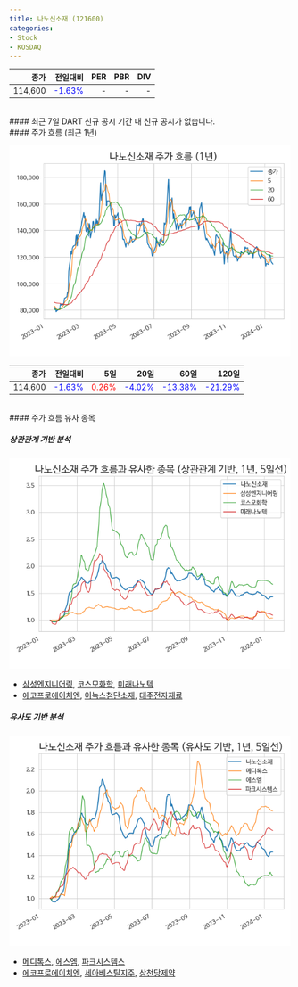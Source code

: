 ```yaml
---
title: 나노신소재 (121600)
categories:
- Stock
- KOSDAQ
---
```


|**종가**|**전일대비**|**PER**|**PBR**|**DIV**|
|---:|-------:|--:|--:|--:|
|114,600|<span style="color: blue">-1.63%</span>|-|-|-|

<!-- more -->

<br>
#### 최근 7일 DART 신규 공시
기간 내 신규 공시가 없습니다.

<br>
#### 주가 흐름 (최근 1년)

![121600](/assets/images/stock/121600.png)

|**종가**|**전일대비**|**5일**|**20일**|**60일**|**120일**|
|---:|-------:|--:|---:|---:|----:|
|114,600|<span style="color: blue">-1.63%</span>|<span style="color: red">0.26%</span>|<span style="color: blue">-4.02%</span>|<span style="color: blue">-13.38%</span>|<span style="color: blue">-21.29%</span>|

<br>
#### 주가 흐름 유사 종목

##### 상관관계 기반 분석

![121600](/assets/images/stock/121600_corr.png)
- [삼성엔지니어링](/028050/), [코스모화학](/005420/), [미래나노텍](/095500/)
- [에코프로에이치엔](/383310/), [이녹스첨단소재](/272290/), [대주전자재료](/078600/)

##### 유사도 기반 분석

![121600](/assets/images/stock/121600_sim.png)
- [메디톡스](/086900/), [에스엠](/041510/), [파크시스템스](/140860/)
- [에코프로에이치엔](/383310/), [세아베스틸지주](/001430/), [삼천당제약](/000250/)